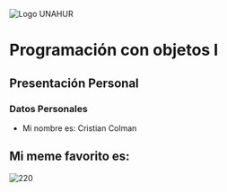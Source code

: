 ![Logo UNAHUR](./UNAHUR.png)

# Programación con objetos I
## Presentación Personal

### Datos Personales
- Mi nombre es: Cristian Colman

## Mi meme favorito es:
![220](https://github.com/user-attachments/assets/ecbe4572-2647-46cd-b097-d8cb18fecef7)
